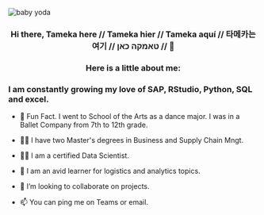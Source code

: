 
![baby yoda](https://media.giphy.com/media/Wn74RUT0vjnoU98Hnt/giphy.gif)

<h3 align="center">
Hi there, Tameka here // Tameka hier // Tameka aquí // 타메카는 여기 // טאמקה כאן // 👋

<h3 align="center">
Here is a little about me:


### I am constantly growing my love of SAP, RStudio, Python, SQL and excel. 
- 💃 Fun Fact. I went to School of the Arts as a dance major. I was in a Ballet Company from 7th to 12th grade.
- 🧜‍♀️ I have two Master's degrees in Business and Supply Chain Mngt.
- 🧞‍♀️ I am a certified Data Scientist. 
- 🌱 I am an avid learner for logistics and analytics topics.
- 💞️ I’m looking to collaborate on projects. 
- 📫 You can ping me on Teams or email.

  <h2 align="center">


<!---
TGillettSE/TGillettSE is a ✨ special ✨ repository because its `README.md` (this file) appears on your GitHub profile.
You can click the Preview link to take a look at your changes.
--->
